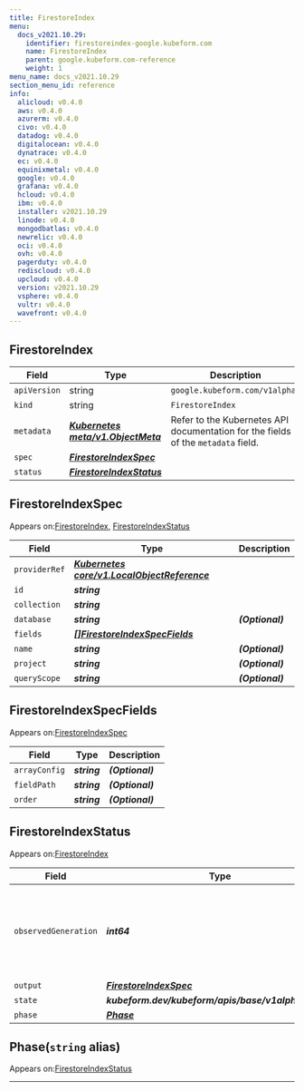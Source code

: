 ```yaml
---
title: FirestoreIndex
menu:
  docs_v2021.10.29:
    identifier: firestoreindex-google.kubeform.com
    name: FirestoreIndex
    parent: google.kubeform.com-reference
    weight: 1
menu_name: docs_v2021.10.29
section_menu_id: reference
info:
  alicloud: v0.4.0
  aws: v0.4.0
  azurerm: v0.4.0
  civo: v0.4.0
  datadog: v0.4.0
  digitalocean: v0.4.0
  dynatrace: v0.4.0
  ec: v0.4.0
  equinixmetal: v0.4.0
  google: v0.4.0
  grafana: v0.4.0
  hcloud: v0.4.0
  ibm: v0.4.0
  installer: v2021.10.29
  linode: v0.4.0
  mongodbatlas: v0.4.0
  newrelic: v0.4.0
  oci: v0.4.0
  ovh: v0.4.0
  pagerduty: v0.4.0
  rediscloud: v0.4.0
  upcloud: v0.4.0
  version: v2021.10.29
  vsphere: v0.4.0
  vultr: v0.4.0
  wavefront: v0.4.0
---
```


## FirestoreIndex
| Field | Type | Description |
| ------ | ----- | ----------- |
| `apiVersion` | string | `google.kubeform.com/v1alpha1` |
|    `kind` | string | `FirestoreIndex` |
| `metadata` | ***[Kubernetes meta/v1.ObjectMeta](https://v1-18.docs.kubernetes.io/docs/reference/generated/kubernetes-api/v1.18/#objectmeta-v1-meta)***|Refer to the Kubernetes API documentation for the fields of the `metadata` field.|
| `spec` | ***[FirestoreIndexSpec](#firestoreindexspec)***||
| `status` | ***[FirestoreIndexStatus](#firestoreindexstatus)***||
## FirestoreIndexSpec

Appears on:[FirestoreIndex](#firestoreindex), [FirestoreIndexStatus](#firestoreindexstatus)

| Field | Type | Description |
| ------ | ----- | ----------- |
| `providerRef` | ***[Kubernetes core/v1.LocalObjectReference](https://v1-18.docs.kubernetes.io/docs/reference/generated/kubernetes-api/v1.18/#localobjectreference-v1-core)***||
| `id` | ***string***||
| `collection` | ***string***||
| `database` | ***string***| ***(Optional)*** |
| `fields` | ***[[]FirestoreIndexSpecFields](#firestoreindexspecfields)***||
| `name` | ***string***| ***(Optional)*** |
| `project` | ***string***| ***(Optional)*** |
| `queryScope` | ***string***| ***(Optional)*** |
## FirestoreIndexSpecFields

Appears on:[FirestoreIndexSpec](#firestoreindexspec)

| Field | Type | Description |
| ------ | ----- | ----------- |
| `arrayConfig` | ***string***| ***(Optional)*** |
| `fieldPath` | ***string***| ***(Optional)*** |
| `order` | ***string***| ***(Optional)*** |
## FirestoreIndexStatus

Appears on:[FirestoreIndex](#firestoreindex)

| Field | Type | Description |
| ------ | ----- | ----------- |
| `observedGeneration` | ***int64***| ***(Optional)*** Resource generation, which is updated on mutation by the API Server.|
| `output` | ***[FirestoreIndexSpec](#firestoreindexspec)***| ***(Optional)*** |
| `state` | ***kubeform.dev/kubeform/apis/base/v1alpha1.State***| ***(Optional)*** |
| `phase` | ***[Phase](#phase)***| ***(Optional)*** |
## Phase(`string` alias)

Appears on:[FirestoreIndexStatus](#firestoreindexstatus)

---
